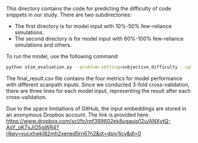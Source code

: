 This directory contains the code for predicting the difficulty of code snippets in our study. There are two subdirectories:

- The first directory is for model input with 10%-50% few-reliance simulations.
- The second directory is for model input with 60%-100% few-reliance simulations and others.

To run the model, use the following command:

```bash
python stim_evaluation.py --problem-setting=subjective_difficulty --split=code-snippet --mode=bimodal --simulation="simulation type" --seed=41 --output="output.csv"
```



The final_result.csv file contains the four metrics for model performance with different scanpath inputs. Since we conducted 3-fold cross-validation, there are three lines for each model input, representing the result after each cross-validation.

Due to the space limitations of GitHub, the input embeddings are stored in an anonymous Dropbox account. The link is provided here: https://www.dropbox.com/scl/fo/rpf389602ek8ugaujq12u/ANXytQ-AsY_oK7xJiO5gWR4?rlkey=vucxhwkl82mh2xened5rn67n2&st=dpiv1jcy&dl=0
